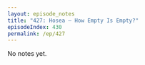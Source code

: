 ```yaml
---
layout: episode_notes
title: "427: Hosea — How Empty Is Empty?"
episodeIndex: 430
permalink: /ep/427
---
```

No notes yet.
